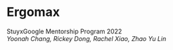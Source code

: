 # Ergomax

StuyxGoogle Mentorship Program 2022  
_Yoonah Chang, Rickey Dong, Rachel Xiao, Zhao Yu Lin_
